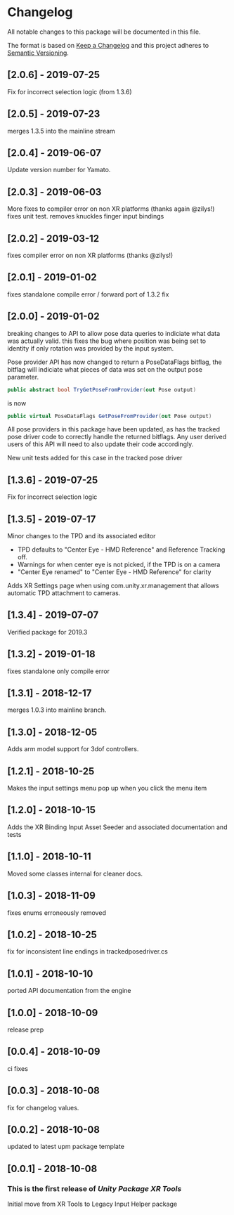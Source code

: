 # Changelog
All notable changes to this package will be documented in this file.

The format is based on [Keep a Changelog](http://keepachangelog.com/en/1.0.0/)
and this project adheres to [Semantic Versioning](http://semver.org/spec/v2.0.0.html).

## [2.0.6] - 2019-07-25
Fix for incorrect selection logic (from 1.3.6)

## [2.0.5] - 2019-07-23
merges 1.3.5 into the mainline stream

## [2.0.4] - 2019-06-07
Update version number for Yamato.

## [2.0.3] - 2019-06-03
More fixes to compiler error on non XR platforms (thanks again @zilys!)
fixes unit test. removes knuckles finger input bindings

## [2.0.2] - 2019-03-12
fixes compiler error on non XR platforms (thanks @zilys!)

## [2.0.1] - 2019-01-02
fixes standalone compile error / forward port of 1.3.2 fix

## [2.0.0] - 2019-01-02
breaking changes to API to allow pose data queries to indiciate what data was actually valid. this fixes the bug where position was being set to identity if only rotation was provided by the input system.

Pose provider API has now changed to return a PoseDataFlags bitflag, the bitflag will indiciate what pieces of data was set on the output pose parameter.
```csharp
public abstract bool TryGetPoseFromProvider(out Pose output)
```
is now
```csharp
public virtual PoseDataFlags GetPoseFromProvider(out Pose output)
```
All pose providers in this package have been updated, as has the tracked pose driver code to correctly handle the returned bitflags. Any user derived users of this API will need to also update their code accordingly.

New unit tests added for this case in the tracked pose driver

## [1.3.6] - 2019-07-25
Fix for incorrect selection logic

## [1.3.5] - 2019-07-17
Minor changes to the TPD and its associated editor
- TPD defaults to "Center Eye - HMD Reference" and Reference Tracking off.
- Warnings for when center eye is not picked, if the TPD is on a camera
- "Center Eye renamed" to "Center Eye - HMD Reference" for clarity

Adds XR Settings page when using com.unity.xr.management that allows automatic TPD attachment to cameras.

## [1.3.4] - 2019-07-07
Verified package for 2019.3

## [1.3.2] - 2019-01-18
fixes standalone only compile error

## [1.3.1] - 2018-12-17
merges 1.0.3 into mainline branch.

## [1.3.0] - 2018-12-05
Adds arm model support for 3dof controllers.

## [1.2.1] - 2018-10-25
Makes the input settings menu pop up when you click the menu item

## [1.2.0] - 2018-10-15
Adds the XR Binding Input Asset Seeder and associated documentation and tests

## [1.1.0] - 2018-10-11
Moved some classes internal for cleaner docs.

## [1.0.3] - 2018-11-09
fixes enums erroneously removed

## [1.0.2] - 2018-10-25
fix for inconsistent line endings in trackedposedriver.cs

## [1.0.1] - 2018-10-10
ported API documentation from the engine

## [1.0.0] - 2018-10-09
release prep

## [0.0.4] - 2018-10-09
ci fixes

## [0.0.3] - 2018-10-08
fix for changelog values.

## [0.0.2] - 2018-10-08
updated to latest upm package template

## [0.0.1] - 2018-10-08

### This is the first release of *Unity Package XR Tools*
Initial move from XR Tools to Legacy Input Helper package

